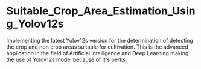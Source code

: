 # Suitable_Crop_Area_Estimation_Using_Yolov12s
Implementing the latest Yolov12s version for the determination of detecting the crop and non crop areas suitable for cultivation. This is the advanced application in the field of Artificial Intelligence and Deep Learning making the use of Yolov12s model because of it's perks.
